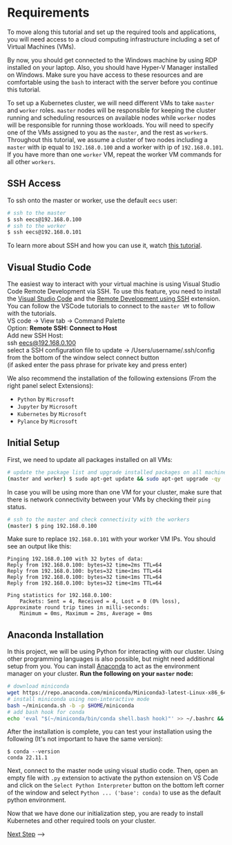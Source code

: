 # Requirements

To move along this tutorial and set up the required tools and applications, you will
need access to a cloud computing infrastructure including a set of Virtual Machines (VMs).

<!-- You should have already received an email containing above information. -->
By now, you should get connected to the Windows machine by using RDP installed on your laptop. Also, you should have Hyper-V Manager installed on Windows.
Make sure you have access to these resources and are comfortable using the `bash` to interact with the server before you continue this tutorial.

<!-- For this tutorial,
imagine the provided ssh private and public key is stored in `~/.ssh/id_rsa` and `~/.ssh/id_rsa.pub`
and thus will automatically be used for ssh communications; in case you stored the keys in a
different location, you need to use the `-i` option for all ssh commands, like below:

`# ssh username@ip_address -i private_key` -->

To set up a Kubernetes cluster, we will need different VMs to take `master` and `worker` roles.
`master` nodes will be responsible for keeping the cluster running and scheduling resources on available
nodes while `worker` nodes will be responsible for running those workloads.
You will need to specify one of the VMs assigned to you as the `master`, and the rest as `worker`s.
Throughout this tutorial, we assume a cluster of two nodes including a `master` with ip equal to `192.168.0.100` 
and a worker with ip of `192.168.0.101`. 
If you have more than one `worker` VM, repeat the worker VM commands for all other `workers`.


<!-- ## OpenVPN Connection

To gain access to your VMs on our cloud, you will need to connect to our internal
network. To do so, you can use OpenVPN Connect to connect using the configuration file provided
to you. To use it, first download `OpenVPN Connect` from [their website](https://openvpn.net/download-open-vpn/). 
After the installation, you will be asked to create or import
a connection configuration. To do so, select the `File` tab and drag the provided connection
configuration onto OpenVPN Connect. Then, you will need to give the connection a name
and will be able to connect to the VPN server.

After connecting to the OpenVPN connection, you can test your connection by pinging the internal IP addresses
of the instances provided to you. -->

## SSH Access

To ssh onto the master or worker, use the default `eecs` user:

```sh
# ssh to the master
$ ssh eecs@192.168.0.100
# ssh to the worker
$ ssh eecs@192.168.0.101
```

<!-- 
To ssh onto the master or worker, use the default `ubuntu` user:

```sh
# ssh to the master
$ ssh ubuntu@10.1.1.1
# ssh to the worker
$ ssh ubuntu@10.1.1.2
# ssh to master if the private ssh key is not stored in the default place
$ ssh ubuntu@10.1.1.1 -i /PATH/TO/SSHKEY
``` -->

To learn more about SSH and how you can use it, watch [this tutorial](https://youtu.be/YS5Zh7KExvE).

## Visual Studio Code

The easiest way to interact with your virtual machine is using Visual Studio Code 
Remote Development via SSH. To use this feature, you need to install the
[Visual Studio Code](https://code.visualstudio.com/) and the [Remote Development using SSH](https://code.visualstudio.com/docs/remote/ssh#_connect-to-a-remote-host)
extension. You can follow the VSCode tutorials to connect to the `master VM` to follow with the
tutorials.<br />
VS code -> View tab -> Command Palette <br />
Option: **Remote SSH: Connect to Host**<br />
Add new SSH Host:<br />
ssh eecs@192.168.0.100 <br/>
select a SSH configuration file to update -> /Users/username/.ssh/config<br />
from the bottom of the window select connect button<br />
(if asked enter the pass phrase for private key and press enter)<br />

We also recommend the installation of the following extensions (From the right panel select Extensions):

- `Python` by `Microsoft`
- `Jupyter` by `Microsoft`
- `Kubernetes` by `Microsoft`
- `Pylance` by `Microsoft`

## Initial Setup

First, we need to update all packages installed on all VMs:

```sh
# update the package list and upgrade installed packages on all machines
(master and worker) $ sudo apt-get update && sudo apt-get upgrade -qy
```

In case you will be using more than one VM for your cluster, make sure that there
is network connectivity between your VMs by checking their `ping` status.

```sh
# ssh to the master and check connectivity with the workers
(master) $ ping 192.168.0.100
```

Make sure to replace `192.168.0.101` with your worker VM IPs.
You should see an output like this:

```console
Pinging 192.168.0.100 with 32 bytes of data:
Reply from 192.168.0.100: bytes=32 time=2ms TTL=64
Reply from 192.168.0.100: bytes=32 time<1ms TTL=64
Reply from 192.168.0.100: bytes=32 time<1ms TTL=64
Reply from 192.168.0.100: bytes=32 time<1ms TTL=64

Ping statistics for 192.168.0.100:
    Packets: Sent = 4, Received = 4, Lost = 0 (0% loss),
Approximate round trip times in milli-seconds:
    Minimum = 0ms, Maximum = 2ms, Average = 0ms
```

<!-- 
```console
PING 10.1.1.2 (10.1.1.2) 56(84) bytes of data.
64 bytes from 10.1.1.2: icmp_seq=1 ttl=64 time=1.00 ms
64 bytes from 10.1.1.2: icmp_seq=2 ttl=64 time=0.416 ms
64 bytes from 10.1.1.2: icmp_seq=3 ttl=64 time=0.480 ms
64 bytes from 10.1.1.2: icmp_seq=4 ttl=64 time=0.471 ms
64 bytes from 10.1.1.2: icmp_seq=5 ttl=64 time=0.349 ms
64 bytes from 10.1.1.2: icmp_seq=6 ttl=64 time=0.348 ms
64 bytes from 10.1.1.2: icmp_seq=7 ttl=64 time=0.346 ms
64 bytes from 10.1.1.2: icmp_seq=8 ttl=64 time=0.362 ms
```
 -->
 
<!-- ## Firewall Configurations

The firewall configuration has been already done on your VMs, but generally we need the following
ports to be open for this tutorial:

- `TCP` port `6443` for Kubernetes API
- `UDP` port `8472` for Flannel VXLAN (Kubernetes CNI)
- `TCP` port `10250` for kubelet
- `TCP` port `80` for the web application
- `TCP` port `9090` for prometheus
- `TCP` port `8091` for locust
- `TCP` port `3000` for grafana -->

## Anaconda Installation

In this project, we will be using Python for interacting with our cluster. Using other
programming languages is also possible, but might need additional setup from you. You
can install [Anaconda](https://docs.conda.io/en/latest/) to act as the environment manager on your cluster.
**Run the following on your `master` node:**

```sh
# download miniconda
wget https://repo.anaconda.com/miniconda/Miniconda3-latest-Linux-x86_64.sh -O ~/miniconda.sh
# install miniconda using non-interactive mode
bash ~/miniconda.sh -b -p $HOME/miniconda
# add bash hook for conda
echo 'eval "$(~/miniconda/bin/conda shell.bash hook)"' >> ~/.bashrc && source ~/.bashrc
```

After the installation is complete, you can test your installation using the following (It's not important to have the same version):

```console
$ conda --version
conda 22.11.1
```

Next, connect to the master node using visual studio code.
Then, open an empty file with `.py` extension to activate the python
extension on VS Code and click on the
`Select Python Interpreter` button on the bottom left corner of the window and
select `Python ... ('base': conda)` to use as the default python
environment.

Now that we have done our initialization step, you are ready to install
Kubernetes and other required tools on your cluster. 

[Next Step](02-kubernetes.md) -->
